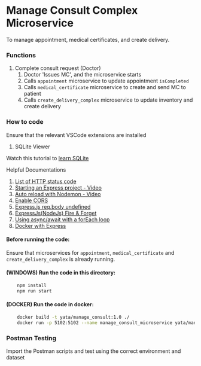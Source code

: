 # Manage Consult Complex Microservice

To manage appointment, medical certificates, and create delivery.

### Functions

1. Complete consult request (Doctor)
    1. Doctor 'Issues MC', and the microservice starts
    2. Calls `appointment` microservice to update appointment `isCompleted`
    3. Calls `medical_certificate` microservice to create and send MC to patient
    4. Calls `create_delivery_complex` microservice to update inventory and create delivery

### How to code

Ensure that the relevant VSCode extensions are installed

1. SQLite Viewer

Watch this tutorial to [learn SQLite](https://www.youtube.com/watch?v=pd-0G0MigUA)

Helpful Documentations

1. [List of HTTP status code](https://en.wikipedia.org/wiki/List_of_HTTP_status_codes)
2. [Starting an Express project - Video](https://www.youtube.com/watch?v=Jcfo-j5y0rM)
3. [Auto reload with Nodemon - Video](https://www.youtube.com/watch?v=XgM_t9K_plw)
4. [Enable CORS](https://www.geeksforgeeks.org/how-to-allow-cors-in-express/)
5. [Express.js req.body undefined](https://stackoverflow.com/questions/9177049/express-js-req-body-undefined)
6. [ExpressJs(NodeJs) Fire & Forget](https://stackoverflow.com/questions/34716335/expressjsnodejs-fire-forget)
7. [Using async/await with a forEach loop](https://stackoverflow.com/questions/37576685/using-async-await-with-a-foreach-loop)
8. [Docker with Express](https://www.geeksforgeeks.org/how-to-dockerize-an-expressjs-app/)

#### Before running the code:

Ensure that microservices for `appointment`, `medical_certificate` and `create_delivery_complex` is already running.

#### (WINDOWS) Run the code in this directory:

```BASH
    npm install
    npm run start
```

#### (DOCKER) Run the code in docker:

```BASH
    docker build -t yata/manage_consult:1.0 ./
    docker run -p 5102:5102 --name manage_consult_microservice yata/manage_consult_complex:1.0
```

### Postman Testing

Import the Postman scripts and test using the correct environment and dataset

